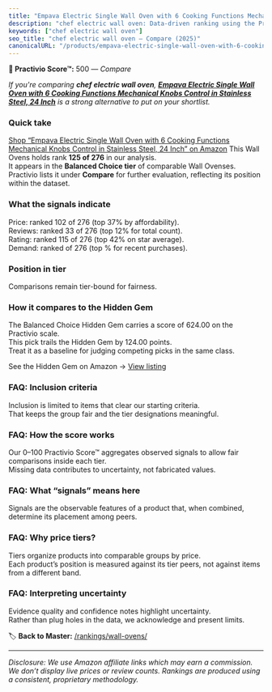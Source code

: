 ```yaml
---
title: "Empava Electric Single Wall Oven with 6 Cooking Functions Mechanical Knobs Control in Stainless Steel, 24 Inch"
description: "chef electric wall oven: Data-driven ranking using the Practivio Score™. Positioned by quality, value, demand, findability, momentum."
keywords: ["chef electric wall oven"]
seo_title: "chef electric wall oven — Compare (2025)"
canonicalURL: "/products/empava-electric-single-wall-oven-with-6-cooking-functions-mechanical-knobs-control-in-stainless-steel-24-inch-B01MS47UCR/"
---
```


**🛒 Practivio Score™:** 500 — _Compare_


*If you're comparing **chef electric wall oven**, **[Empava Electric Single Wall Oven with 6 Cooking Functions Mechanical Knobs Control in Stainless Steel, 24 Inch](https://www.amazon.com/dp/B01MS47UCR?tag=practivio-20)** is a strong alternative to put on your shortlist.*
### Quick take
[Shop “Empava Electric Single Wall Oven with 6 Cooking Functions Mechanical Knobs Control in Stainless Steel, 24 Inch” on Amazon](https://www.amazon.com/dp/B01MS47UCR?tag=practivio-20)
This Wall Ovens holds rank **125 of 276** in our analysis.  
It appears in the **Balanced Choice tier** of comparable Wall Ovenses.  
Practivio lists it under **Compare** for further evaluation, reflecting its position within the dataset.

### What the signals indicate
Price: ranked 102 of 276 (top 37% by affordability).  
Reviews: ranked 33 of 276 (top 12% for total count).  
Rating: ranked 115 of 276 (top 42% on star average).  
Demand: ranked  of 276 (top % for recent purchases).

### Position in tier
Comparisons remain tier-bound for fairness.

### How it compares to the Hidden Gem
The Balanced Choice Hidden Gem carries a score of 624.00 on the Practivio scale.  
This pick trails the Hidden Gem by 124.00 points.  
Treat it as a baseline for judging competing picks in the same class.  

See the Hidden Gem on Amazon → [View listing](https://www.amazon.com/dp/B0DGJZT9QN?tag=practivio-20)

### FAQ: Inclusion criteria
Inclusion is limited to items that clear our starting criteria.  
That keeps the group fair and the tier designations meaningful.

### FAQ: How the score works
Our 0–100 Practivio Score™ aggregates observed signals to allow fair comparisons inside each tier.  
Missing data contributes to uncertainty, not fabricated values.

### FAQ: What “signals” means here
Signals are the observable features of a product that, when combined, determine its placement among peers.

### FAQ: Why price tiers?
Tiers organize products into comparable groups by price.  
Each product’s position is measured against its tier peers, not against items from a different band.

### FAQ: Interpreting uncertainty
Evidence quality and confidence notes highlight uncertainty.  
Rather than plug holes in the data, we acknowledge and present limits.

<!-- Missing template for Compare/CompareWithinPriceClass -->


🏷️ **Back to Master:** [/rankings/wall-ovens/](/rankings/wall-ovens/)

---
_Disclosure: We use Amazon affiliate links which may earn a commission. We don’t display live prices or review counts. Rankings are produced using a consistent, proprietary methodology._

